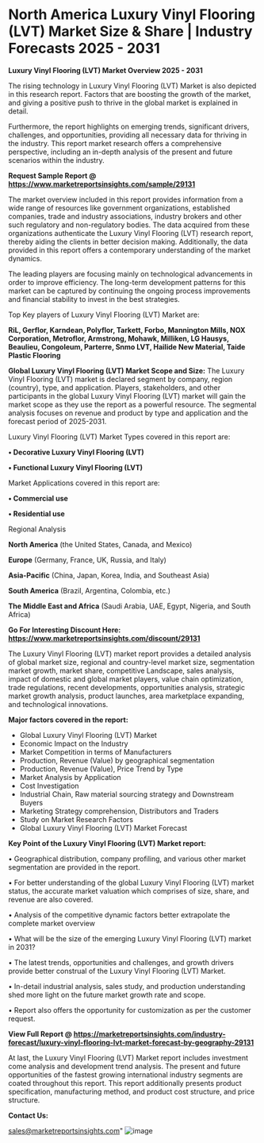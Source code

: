 # North America Luxury Vinyl Flooring (LVT) Market Size & Share | Industry Forecasts 2025 - 2031

<Strong> Luxury Vinyl Flooring (LVT) Market Overview 2025 - 2031</strong>

The rising technology in Luxury Vinyl Flooring (LVT) Market is also depicted in this research report. Factors that are boosting the growth of the market, and giving a positive push to thrive in the global market is explained in detail.

Furthermore, the report highlights on emerging trends, significant drivers, challenges, and opportunities, providing all necessary data for thriving in the industry. This report market research offers a comprehensive perspective, including an in-depth analysis of the present and future scenarios within the industry.

<strong>Request Sample Report @ <a href=https://www.marketreportsinsights.com/sample/29131>https://www.marketreportsinsights.com/sample/29131</a></strong>

The market overview included in this report provides information from a wide range of resources like government organizations, established companies, trade and industry associations, industry brokers and other such regulatory and non-regulatory bodies. The data acquired from these organizations authenticate the Luxury Vinyl Flooring (LVT) research report, thereby aiding the clients in better decision making. Additionally, the data provided in this report offers a contemporary understanding of the market dynamics.

The leading players are focusing mainly on technological advancements in order to improve efficiency. The long-term development patterns for this market can be captured by continuing the ongoing process improvements and financial stability to invest in the best strategies.

Top Key players of Luxury Vinyl Flooring (LVT) Market are:

<strong>RiL, Gerflor, Karndean, Polyflor, Tarkett, Forbo, Mannington Mills, NOX Corporation, Metroflor, Armstrong, Mohawk, Milliken, LG Hausys, Beaulieu, Congoleum, Parterre, Snmo LVT, Hailide New Material, Taide Plastic Flooring</strong>

<strong><b>Global Luxury Vinyl Flooring (LVT) Market Scope and Size:</b></strong>
The Luxury Vinyl Flooring (LVT) market is declared segment by company, region (country), type, and application. Players, stakeholders, and other participants in the global Luxury Vinyl Flooring (LVT) market will gain the market scope as they use the report as a powerful resource. The segmental analysis focuses on revenue and product by type and application and the forecast period of 2025-2031.

Luxury Vinyl Flooring (LVT) Market Types covered in this report are:

<strong>• Decorative Luxury Vinyl Flooring (LVT)

• Functional Luxury Vinyl Flooring (LVT)</strong>

Market Applications covered in this report are:

<strong>• Commercial use

• Residential use</strong> 

Regional Analysis

<strong>North America</strong> (the United States, Canada, and Mexico)

<strong>Europe</strong> (Germany, France, UK, Russia, and Italy)

<strong>Asia-Pacific</strong> (China, Japan, Korea, India, and Southeast Asia)

<strong>South America</strong> (Brazil, Argentina, Colombia, etc.)

<strong>The Middle East and Africa</strong> (Saudi Arabia, UAE, Egypt, Nigeria, and South Africa)

<strong>Go For Interesting Discount Here: <a href=https://www.marketreportsinsights.com/discount/29131>https://www.marketreportsinsights.com/discount/29131</a></strong>

The Luxury Vinyl Flooring (LVT) market report provides a detailed analysis of global market size, regional and country-level market size, segmentation market growth, market share, competitive Landscape, sales analysis, impact of domestic and global market players, value chain optimization, trade regulations, recent developments, opportunities analysis, strategic market growth analysis, product launches, area marketplace expanding, and technological innovations.

<strong><b>Major factors covered in the report:</b></strong>
<ul>
  <li>Global Luxury Vinyl Flooring (LVT) Market </li>
  <li>Economic Impact on the Industry</li>
  <li>Market Competition in terms of Manufacturers</li>
  <li>Production, Revenue (Value) by geographical segmentation</li>
  <li>Production, Revenue (Value), Price Trend by Type</li>
  <li>Market Analysis by Application</li>
  <li>Cost Investigation</li>
  <li>Industrial Chain, Raw material sourcing strategy and Downstream Buyers</li>
  <li>Marketing Strategy comprehension, Distributors and Traders</li>
  <li>Study on Market Research Factors</li>
  <li>Global Luxury Vinyl Flooring (LVT) Market Forecast</li>
</ul>

<strong><b>Key Point of the Luxury Vinyl Flooring (LVT) Market report:</b></strong>

• Geographical distribution, company profiling, and various other market segmentation are provided in the report.

• For better understanding of the global Luxury Vinyl Flooring (LVT) market status, the accurate market valuation which comprises of size, share, and revenue are also covered.

• Analysis of the competitive dynamic factors better extrapolate the complete market overview

• What will be the size of the emerging Luxury Vinyl Flooring (LVT) market in 2031?

• The latest trends, opportunities and challenges, and growth drivers provide better construal of the Luxury Vinyl Flooring (LVT) Market.

• In-detail industrial analysis, sales study, and production understanding shed more light on the future market growth rate and scope.

• Report also offers the opportunity for customization as per the customer request.

<strong><b>View Full Report @ <a href=https://marketreportsinsights.com/industry-forecast/luxury-vinyl-flooring-lvt-market-forecast-by-geography-29131>https://marketreportsinsights.com/industry-forecast/luxury-vinyl-flooring-lvt-market-forecast-by-geography-29131</a></b></strong>


At last, the Luxury Vinyl Flooring (LVT) Market report includes investment come analysis and development trend analysis. The present and future opportunities of the fastest growing international industry segments are coated throughout this report. This report additionally presents product specification, manufacturing method, and product cost structure, and price structure.

<strong>Contact Us:</strong>

sales@marketreportsinsights.com"
![image](https://github.com/user-attachments/assets/d381f41f-be9b-4e51-9c21-00cbcfc9c9bc)
